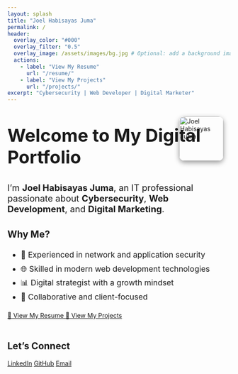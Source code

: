 ```yaml
---
layout: splash
title: "Joel Habisayas Juma"
permalink: /
header:
  overlay_color: "#000"
  overlay_filter: "0.5"
  overlay_image: /assets/images/bg.jpg # Optional: add a background image for more style
  actions:
    - label: "View My Resume"
      url: "/resume/"
    - label: "View My Projects"
      url: "/projects/"
excerpt: "Cybersecurity | Web Developer | Digital Marketer"
---
```


<!-- Hero Section -->
<div style="position: relative;">
  <img src="{{ '/assets/images/PASSPORT.png' | relative_url }}" alt="Joel Habisayas Juma"
       style="position: absolute; top: 1rem; right: 1rem; width: 100px; border-radius: 12px; box-shadow: 0 4px 12px rgba(0,0,0,0.4); z-index: 10;">
</div>

<section data-aos="fade-up">
  <h1 style="font-size: 2.5rem; margin-top: 3rem;">Welcome to My Digital Portfolio</h1>
  <p style="font-size: 1.25rem;">I’m <strong>Joel Habisayas Juma</strong>, an IT professional passionate about <strong>Cybersecurity</strong>, <strong>Web Development</strong>, and <strong>Digital Marketing</strong>.</p>
</section>

<section data-aos="fade-left" style="margin-top: 2rem;">
  <h2>Why Me?</h2>
  <ul style="font-size: 1.1rem; line-height: 1.8;">
    <li>🔐 Experienced in network and application security</li>
    <li>🌐 Skilled in modern web development technologies</li>
    <li>📊 Digital strategist with a growth mindset</li>
    <li>🤝 Collaborative and client-focused</li>
  </ul>
</section>
<section class="page__content text-center mt-4">
  <p>
    <a href="{{ '/resume/' | relative_url }}" class="btn btn--primary btn--large">
      📄 View My Resume
    </a>
    <a href="{{ '/projects/' | relative_url }}" class="btn btn--primary btn--large">
      💼 View My Projects
    </a>
  </p>
</section>


<section data-aos="zoom-in" style="margin-top: 3rem;">
  <h2>Let’s Connect</h2>
  <p>
    <a href="https://linkedin.com/in/yourusername" class="btn btn--inverse">LinkedIn</a>
    <a href="https://github.com/yourusername" class="btn btn--inverse">GitHub</a>
    <a href="mailto:your@email.com" class="btn btn--inverse">Email</a>
  </p>
</section>
